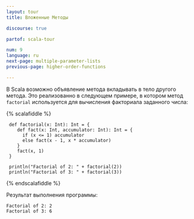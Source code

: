 ```yaml
---
layout: tour
title: Вложенные Методы

discourse: true

partof: scala-tour

num: 9
language: ru
next-page: multiple-parameter-lists
previous-page: higher-order-functions

---
```


В Scala возможно объявление метода вкладывать в тело другого метода. Это реализованно в следующем примере, в котором метод `factorial` используется для вычисления факториала заданного числа:

{% scalafiddle %}
```tut
 def factorial(x: Int): Int = {
    def fact(x: Int, accumulator: Int): Int = {
      if (x <= 1) accumulator
      else fact(x - 1, x * accumulator)
    }  
    fact(x, 1)
 }

 println("Factorial of 2: " + factorial(2))
 println("Factorial of 3: " + factorial(3))
```
{% endscalafiddle %}

Результат выполнения программы:

```
Factorial of 2: 2
Factorial of 3: 6
```
